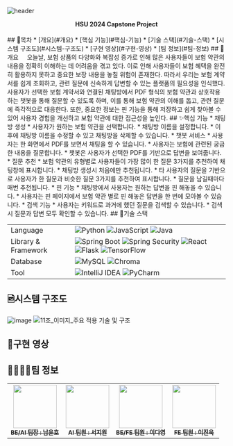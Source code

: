 ![header](https://capsule-render.vercel.app/api?type=waving&height=450&text=무엇이든%20물어보험&fontSize=50&%20&desc=PDF%20기반%20보험약관%20AI%20챗봇%20웹%20서비스&color=auto)
<br>
<div align="center">
  <b>HSU 2024 Capstone Project</b>
</div>
<br>
## 📌목차
* [개요](#개요)
* [핵심 기능](#핵심-기능)
* [기술 스택](#기술-스택)
* [시스템 구조도](#시스템-구조도)
* [구현 영상](#구현-영상)
* [팀 정보](#팀-정보)
## 📍개요
&nbsp;&nbsp;&nbsp;
오늘날, 보험 상품의 다양화와 복잡성 증가로 인해 많은 사용자들이 보험 약관의 내용을 정확히 이해하는 데 어려움을 겪고 있다. 이로 인해 사용자들이 보험 혜택을 완전히 활용하지 못하고 중요한 보장 내용을 놓칠 위험이 존재한다. 따라서 우리는 보험 계약서를 쉽게 조회하고, 관련 질문에 신속하게 답변할 수 있는 플랫폼의 필요성을 인식했다. 사용자가 선택한 보험 계약서와 연결된 채팅방에서 PDF 형식의 보험 약관과 상호작용하는 챗봇을 통해 질문할 수 있도록 하며, 이를 통해 보험 약관의 이해를 돕고, 관련 질문에 즉각적으로 대응한다. 또한, 중요한 정보는 핀 기능을 통해 저장하고 쉽게 찾아볼 수 있어 사용자 경험을 개선하고 보험 약관에 대한 접근성을 높인다.
## ✨핵심 기능
* 채팅방 생성
  * 사용자가 원하는 보험 약관을 선택합니다.
  * 채팅방 이름을 설정합니다.
  * 이후에 채팅방 이름을 수정할 수 있고 채팅방을 삭제할 수 있습니다.
* 챗봇 서비스
  * 사용자는 한 화면에서 PDF를 보면서 채팅을 할 수 있습니다.
  * 사용자는 보험에 관련된 궁금한 내용을 질문합니다.
  * 챗봇은 사용자가 선택한 PDF를 기반으로 답변을 보여줍니다.
* 질문 추천
  * 보험 약관의 유형별로 사용자들이 가장 많이 한 질문 3가지를 추천하여 채팅창에 표시합니다.
    * 채팅방 생성시 처음에만 추천됩니다.
  * 타 사용자의 질문을 기반으로 사용자가 한 질문과 비슷한 질문 3가지를 추천하여 표시합니다.
    * 질문을 남길때마다 매번 추천됩니다.
* 핀 기능
  * 채팅방에서 사용자는 원하는 답변을 핀 해놓을 수 있습니다.
  * 사용자는 핀 페이지에서 보험 약관 별로 핀 해놓은 답변을 한 번에 모아볼 수 있습니다.
* 검색 기능
  * 사용자는 키워드로 과거에 했던 질문을 검색할 수 있습니다.
  * 검색 시 질문과 답변 모두 확인할 수 있습니다.
## 📌기술 스택
<table>
  <tbody>
    <tr>
      <td>Language</td>
      <td>
        <img alt="Python" src ="https://img.shields.io/badge/Python-3776AB.svg?&style=for-the-badge&logo=Python&logoColor=white"/>
        <img alt="JavaScript" src ="https://img.shields.io/badge/JavaScript-F7DF1E.svg?&style=for-the-badge&logo=JavaScript&logoColor=black"/>
        <img alt="Java" src ="https://img.shields.io/badge/Java-1E8CBE.svg?&style=for-the-badge&logo=Java&logoColor=white"/>
      </td>
    </tr>
    <tr>
      <td>Library & Framework</td>
      <td>
        <img alt="Spring Boot" src ="https://img.shields.io/badge/Spring Boot-6DB33F.svg?&style=for-the-badge&logo=Spring Boot&logoColor=white"/>
        <img alt="Spring Security" src ="https://img.shields.io/badge/Spring Security-6DB33F.svg?&style=for-the-badge&logo=Spring Security&logoColor=white"/>
        <img alt="React" src ="https://img.shields.io/badge/React-61DAFB.svg?&style=for-the-badge&logo=React&logoColor=black"/>
        <img alt="Flask" src ="https://img.shields.io/badge/Flask-000000.svg?&style=for-the-badge&logo=Flask&logoColor=white"/>
        <img alt="TensorFlow" src ="https://img.shields.io/badge/TensorFlow-FF6F00.svg?&style=for-the-badge&logo=TensorFlow&logoColor=white"/>
      </td>
    </tr>
    <tr>
      <td>Database</td>
      <td>
        <img alt="MySQL" src ="https://img.shields.io/badge/MySQL-4479A1.svg?&style=for-the-badge&logo=MySQL&logoColor=white"/>
        <img alt="Chroma" src ="https://img.shields.io/badge/Chroma-FC521F.svg?&style=for-the-badge&logo=Chroma&logoColor=white"/>
      </td>
    </tr>
    <tr>
      <td>Tool</td>
      <td>
        <img alt="IntelliJ IDEA" src ="https://img.shields.io/badge/IntelliJ IDEA-000000.svg?&style=for-the-badge&logo=IntelliJ IDEA&logoColor=white"/>
        <img alt="PyCharm" src ="https://img.shields.io/badge/PyCharm-000000.svg?&style=for-the-badge&logo=PyCharm&logoColor=white"/>
      </td>
    </tr>
  </tbody>
</table>

## 🖻시스템 구조도
![image](https://github.com/yunh0/CapstoneDesign/assets/114940378/a6332a4e-d222-4200-a5d9-bdac062084d2)
![11조_이미지_주요 적용 기술 및 구조](https://github.com/yunh0/CapstoneDesign/assets/114940378/0426c4c9-a48a-41b5-9f26-5ad16c6375c0)

## 📸구현 영상
## 👩‍👩‍👧‍👦팀 정보
<table>
  <tbody>
    <tr>
      <td align="center"><a href="https://github.com/yunh0"><img src="https://github.com/yunh0/CapstoneDesign/assets/114940378/1c1f7176-71c5-4ade-8f75-ef13f88141fb" width="100px;" alt=""/><br /><sub><b>BE/AI 팀장 : 남윤호 </b></sub></a><br /></td>
      <td align="center"><a href="https://github.com/jiiwons"><img src="https://github.com/yunh0/CapstoneDesign/assets/114940378/3d1cae53-a032-4674-9360-48226f0ba1a8" width="100px;" alt=""/><br /><sub><b>AI 팀원 : 서지원 </b></sub></a><br /></td>
      <td align="center"><a href="https://github.com/twoallzero"><img src="https://github.com/yunh0/CapstoneDesign/assets/114940378/7dbac6bd-153f-42e7-9392-ea8cf749fc18" width="100px;" alt=""/><br /><sub><b>BE/FE 팀원 : 이다영 </b></sub></a><br /></td>
      <td align="center"><a href="https://github.com/qnfRhczkfltmak12"><img src="https://github.com/yunh0/CapstoneDesign/assets/114940378/c9d05c28-5d41-4094-9851-c306d2ac6aa6" width="100px;" alt=""/><br /><sub><b>FE 팀원 : 이진욱 </b></sub></a><br /></td>
     <tr/>
  </tbody>
</table>
